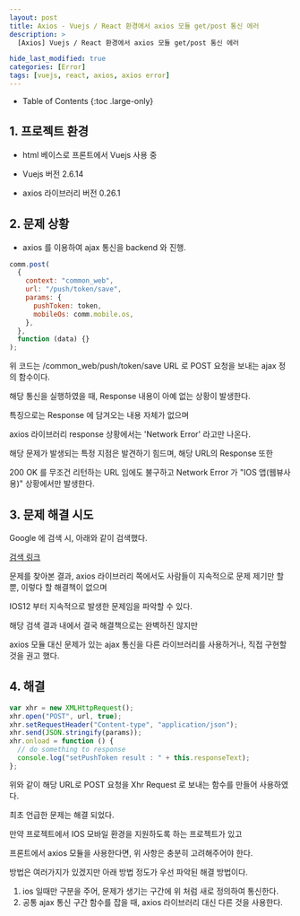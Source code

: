 ```yaml
---
layout: post
title: Axios - Vuejs / React 환경에서 axios 모듈 get/post 통신 에러
description: >
  [Axios] Vuejs / React 환경에서 axios 모듈 get/post 통신 에러

hide_last_modified: true
categories: [Error]
tags: [vuejs, react, axios, axios error]
---
```


- Table of Contents
{:toc .large-only}

## 1. 프로젝트 환경

- html 베이스로 프론트에서 Vuejs 사용 중

- Vuejs 버전 2.6.14

- axios 라이브러리 버전 0.26.1

## 2. 문제 상황

- axios 를 이용하여 ajax 통신을 backend 와 진행.

```js
comm.post(
  {
    context: "common_web",
    url: "/push/token/save",
    params: {
      pushToken: token,
      mobileOs: comm.mobile.os,
    },
  },
  function (data) {}
);
```

위 코드는 /common_web/push/token/save URL 로 POST 요청을 보내는 ajax 정의 함수이다.

해당 통신을 실행하였을 때, Response 내용이 아예 없는 상황이 발생한다.

특징으로는 Response 에 담겨오는 내용 자체가 없으며

axios 라이브러리 response 상황에서는 'Network Error' 라고만 나온다.

해당 문제가 발생되는 특정 지점은 발견하기 힘드며, 해당 URL의 Response 또한

200 OK 를 무조건 리턴하는 URL 임에도 불구하고 Network Error 가 "IOS 앱(웹뷰사용)" 상황에서만 발생한다.

## 3. 문제 해결 시도

Google 에 검색 시, 아래와 같이 검색했다.

[검색 링크](https://www.google.com/search?q=ios+axios+network+error&sxsrf=APq-WBt-D8cszOHOYhKcgIny6VLfDaNitA%3A1648191976365&ei=6Gk9YqLtFdqQ1e8PvZybgA8&ved=0ahUKEwiigZfK2eD2AhVaSPUHHT3OBvAQ4dUDCA4&uact=5&oq=ios+axios+network+error&gs_lcp=Cgdnd3Mtd2l6EAMyBQgAEMsBMgYIABAFEB46BwgAEEcQsANKBAhBGABKBAhGGABQighY-AlgkgtoAXABeACAAXmIAbgDkgEDMC40mAEAoAEByAEKwAEB&sclient=gws-wiz)

문제를 찾아본 결과, axios 라이브러리 쪽에서도 사람들이 지속적으로 문제 제기만 할 뿐, 이렇다 할 해결책이 없으며

IOS12 부터 지속적으로 발생한 문제임을 파악할 수 있다.

해당 검색 결과 내에서 결국 해결책으로는 완벽하진 않지만

axios 모듈 대신 문제가 있는 ajax 통신을 다른 라이브러리를 사용하거나, 직접 구현할 것을 권고 했다.

## 4. 해결

```js
var xhr = new XMLHttpRequest();
xhr.open("POST", url, true);
xhr.setRequestHeader("Content-type", "application/json");
xhr.send(JSON.stringify(params));
xhr.onload = function () {
  // do something to response
  console.log("setPushToken result : " + this.responseText);
};
```

위와 같이 해당 URL로 POST 요청을 Xhr Request 로 보내는 함수를 만들어 사용하였다.

최초 언급한 문제는 해결 되었다.

만약 프로젝트에서 IOS 모바일 환경을 지원하도록 하는 프로젝트가 있고

프론트에서 axios 모듈을 사용한다면, 위 사항은 충분히 고려해주어야 한다.

방법은 여러가지가 있겠지만 아래 방법 정도가 우선 파악된 해결 방법이다.

1. ios 일때만 구분을 주어, 문제가 생기는 구간에 위 처럼 새로 정의하여 통신한다.
2. 공통 ajax 통신 구간 함수를 잡을 때, axios 라이브러리 대신 다른 것을 사용한다.
